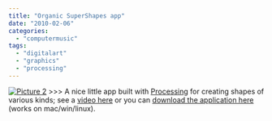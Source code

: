 ```yaml
---
title: "Organic SuperShapes app"
date: "2010-02-06"
categories: 
  - "computermusic"
tags: 
  - "digitalart"
  - "graphics"
  - "processing"
---
```


[![](http://magicrebirth.webfactional.com/blog/wp-content/uploads/2010/02/picture-2.png?w=300 "Picture 2")](http://magicrebirth.webfactional.com/blog/wp-content/uploads/2010/02/picture-2.png) >>> A nice little app built with [Processing](http://processing.org/) for creating shapes of various kinds; see a [video here](http://vimeo.com/9220406) or you can [download the application here](http://www.syedrezaali.com/blog/?page_id=746) (works on mac/win/linux).
